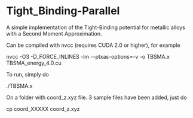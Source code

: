 # Tight_Binding-Parallel
A simple implementation of the Tight-Binding potential for metallic alloys with a Second Moment Approximation.

Can be compiled with nvcc (requires CUDA 2.0 or higher), for example

nvcc -O3 -D_FORCE_INLINES -lm --ptxas-options=-v -o TBSMA.x TBSMA_energy_4.0.cu

To run, simply do

./TBSMA.x

On a folder with coord_z.xyz file. 3 sample files have been added, just do

cp coord_XXXXX coord_z.xyz

